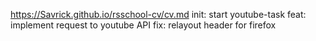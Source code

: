 https://Savrick.github.io/rsschool-cv/cv.md
init: start youtube-task
feat: implement request to youtube API
fix: relayout header for firefox
